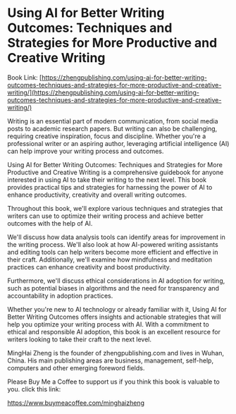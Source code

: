 # Using AI for Better Writing Outcomes: Techniques and Strategies for More Productive and Creative Writing

Book Link: [https://zhengpublishing.com/using-ai-for-better-writing-outcomes-techniques-and-strategies-for-more-productive-and-creative-writing/](https://zhengpublishing.com/using-ai-for-better-writing-outcomes-techniques-and-strategies-for-more-productive-and-creative-writing/)

Writing is an essential part of modern communication, from social media posts to academic research papers. But writing can also be challenging, requiring creative inspiration, focus and discipline. Whether you're a professional writer or an aspiring author, leveraging artificial intelligence (AI) can help improve your writing process and outcomes.

Using AI for Better Writing Outcomes: Techniques and Strategies for More Productive and Creative Writing is a comprehensive guidebook for anyone interested in using AI to take their writing to the next level. This book provides practical tips and strategies for harnessing the power of AI to enhance productivity, creativity and overall writing outcomes.

Throughout this book, we'll explore various techniques and strategies that writers can use to optimize their writing process and achieve better outcomes with the help of AI.

We'll discuss how data analysis tools can identify areas for improvement in the writing process. We'll also look at how AI-powered writing assistants and editing tools can help writers become more efficient and effective in their craft. Additionally, we'll examine how mindfulness and meditation practices can enhance creativity and boost productivity.

Furthermore, we'll discuss ethical considerations in AI adoption for writing, such as potential biases in algorithms and the need for transparency and accountability in adoption practices.

Whether you're new to AI technology or already familiar with it, Using AI for Better Writing Outcomes offers insights and actionable strategies that will help you optimize your writing process with AI. With a commitment to ethical and responsible AI adoption, this book is an excellent resource for writers looking to take their craft to the next level.

MingHai Zheng is the founder of zhengpublishing.com and lives in Wuhan, China. His main publishing areas are business, management, self-help, computers and other emerging foreword fields.

Please Buy Me a Coffee to support us if you think this book is valuable to you. click this link:

https://www.buymeacoffee.com/minghaizheng
